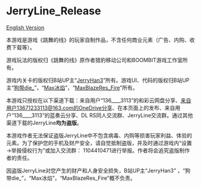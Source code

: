 # JerryLine_Release
[English Version](https://github.com/JerryHan3/JerryLine_Release/blob/master/README_EN.md)

本游戏是游戏《跳舞的线》的玩家自制作品，不含任何商业元素（广告、内购、收费下载等）。

游戏玩法的版权归《跳舞的线》原作者猎豹移动公司和BOOMBIT游戏工作室所有。

游戏内关卡的版权归B站UP主“[JerryHan3](https://space.bilibili.com/430242107)”所有。游戏UI、代码的版权归B站UP主“[狗带die_](https://space.bilibili.com/41589917)”，“[Max冰焰](https://space.bilibili.com/89919399)”，“[MaxBlazeRes_Fire](https://space.bilibili.com/385652651)”所有。

本游戏只授权在以下渠道下载：来自用户“136____3113”的和彩云网盘分享、来自用户13671233113@163.com的OneDrive分享、在本页面上的发布、来自用户“136____3113”的蓝奏云分享、DL RS同人交流群、JerryLine交流群。通过其他渠道下载的JerryLine**均为盗版**。

本游戏作者无法保证盗版JerryLine中不包含病毒、内购等损害玩家利益、体验的元素。为了保护您的手机及财产安全，请自觉抵制盗版，并及时通过游戏内“设置→举报侵权行为”或加入交流群： 1104410471进行举报。作者将会追究盗版制作者的责任。

因盗版JerryLine对您产生的财产和人身安全损失，B站UP主“JerryHan3” ，“狗带die_”，“Max冰焰”，“MaxBlazeRes_Fire”概不负责。
